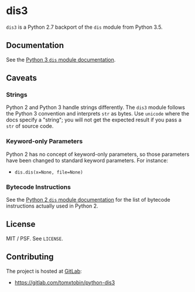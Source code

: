 # dis3

`dis3` is a Python 2.7 backport of the `dis` module from Python 3.5.


## Documentation

See the [Python 3 `dis` module documentation][dis-py3].


## Caveats

### Strings

Python 2 and Python 3 handle strings differently. The `dis3` module
follows the Python 3 convention and interprets `str` as bytes. Use
`unicode` where the docs specify a "string"; you will not get the
expected result if you pass a `str` of source code.

### Keyword-only Parameters

Python 2 has no concept of keyword-only parameters, so those parameters
have been changed to standard keyword parameters. For instance:

- `dis.dis(x=None, file=None)`

### Bytecode Instructions

See the [Python 2 `dis` module documentation][dis-py2] for the list of
bytecode instructions actually used in Python 2.


## License

MIT / PSF. See `LICENSE`.


## Contributing

The project is hosted at [GitLab][gitlab]:

- https://gitlab.com/tomxtobin/python-dis3


[dis-py2]: https://docs.python.org/2/library/dis.html
[dis-py3]: https://docs.python.org/3/library/dis.html
[gitlab]: https://gitlab.com/
